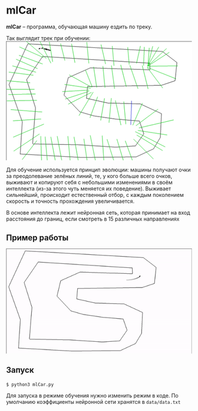 
mlCar 
=================================================================================================================================================================================
**mlCar** – программа, обучающая машину ездить по треку.

Так выглядит трек при обучении:
![Трек при обучении](data/learn.png)

Для обучение используется принцип эволюции: машины получают очки за преодолевание зелёных линий, 
те, у кого больше всего очков, выживают и копируют себя с небольшими изменениями в своём интеллекта (из-за этого чуть меняется их поведение). 
Выживает сильнейший, происходит естественный отбор, с каждым поколением скорость и точность прохождения увеличивается.

В основе интеллекта лежит нейронная сеть, которая принимает на вход расстояния до границ, если смотреть в 15 различных направлениях

Пример работы
------------

![Пример работы](data/show.gif)

Запуск
------------
    $ python3 mlCar.py

Для запуска в режиме обучения нужно изменить режим в коде. По умолчанию коэффициенты нейронной сети хранятся в `data/data.txt`